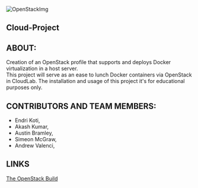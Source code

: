 ![OpenStackImg](https://github.com/ab922530/496-cloud-project/blob/master/openstack-docker.png)

## Cloud-Project

## ABOUT:
Creation of an OpenStack profile that supports and deploys Docker virtualization in a host server.  
This project will serve as an ease to lunch Docker containers via OpenStack in CloudLab.
The installation and usage of this project it's for educational purposes only.

## CONTRIBUTORS AND TEAM MEMBERS:
- Endri Koti,
- Akash Kumar,
- Austin Bramley,
- Simeon McGraw,
- Andrew Valenci,

## LINKS 
[The OpenStack Build](https://gitlab.flux.utah.edu/johnsond/openstack-build-ubuntu)
  
